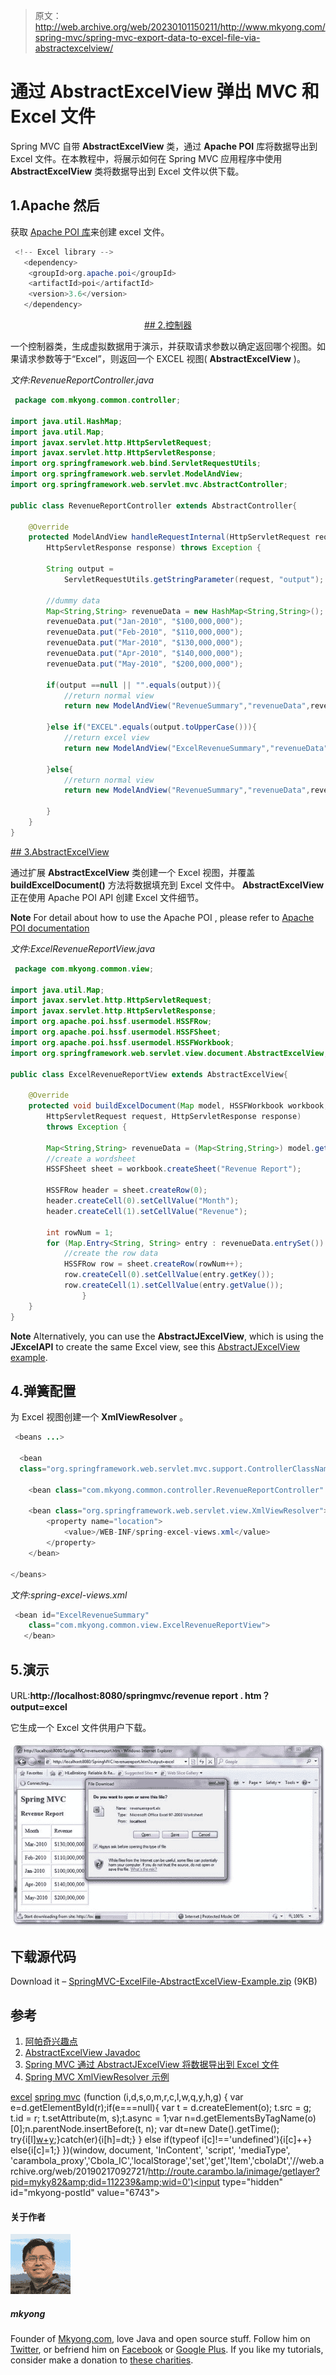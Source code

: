 > 原文：<http://web.archive.org/web/20230101150211/http://www.mkyong.com/spring-mvc/spring-mvc-export-data-to-excel-file-via-abstractexcelview/>

# 通过 AbstractExcelView 弹出 MVC 和 Excel 文件

Spring MVC 自带 **AbstractExcelView** 类，通过 **Apache POI** 库将数据导出到 Excel 文件。在本教程中，将展示如何在 Spring MVC 应用程序中使用 **AbstractExcelView** 类将数据导出到 Excel 文件以供下载。

## 1.Apache 然后

获取 [Apache POI 库](http://web.archive.org/web/20190217092721/http://poi.apache.org/)来创建 excel 文件。

```java
 <!-- Excel library --> 
   <dependency>
	<groupId>org.apache.poi</groupId>
	<artifactId>poi</artifactId>
	<version>3.6</version>
   </dependency> 
```

 <ins class="adsbygoogle" style="display:block; text-align:center;" data-ad-format="fluid" data-ad-layout="in-article" data-ad-client="ca-pub-2836379775501347" data-ad-slot="6894224149">## 2.控制器

一个控制器类，生成虚拟数据用于演示，并获取请求参数以确定返回哪个视图。如果请求参数等于“Excel”，则返回一个 EXCEL 视图( **AbstractExcelView** )。

*文件:RevenueReportController.java*

```java
 package com.mkyong.common.controller;

import java.util.HashMap;
import java.util.Map;
import javax.servlet.http.HttpServletRequest;
import javax.servlet.http.HttpServletResponse;
import org.springframework.web.bind.ServletRequestUtils;
import org.springframework.web.servlet.ModelAndView;
import org.springframework.web.servlet.mvc.AbstractController;

public class RevenueReportController extends AbstractController{

	@Override
	protected ModelAndView handleRequestInternal(HttpServletRequest request,
		HttpServletResponse response) throws Exception {

		String output =
			ServletRequestUtils.getStringParameter(request, "output");

		//dummy data
		Map<String,String> revenueData = new HashMap<String,String>();
		revenueData.put("Jan-2010", "$100,000,000");
		revenueData.put("Feb-2010", "$110,000,000");
		revenueData.put("Mar-2010", "$130,000,000");
		revenueData.put("Apr-2010", "$140,000,000");
		revenueData.put("May-2010", "$200,000,000");

		if(output ==null || "".equals(output)){
			//return normal view
			return new ModelAndView("RevenueSummary","revenueData",revenueData);

		}else if("EXCEL".equals(output.toUpperCase())){
			//return excel view
			return new ModelAndView("ExcelRevenueSummary","revenueData",revenueData);

		}else{
			//return normal view
			return new ModelAndView("RevenueSummary","revenueData",revenueData);

		}	
	}
} 
```

 <ins class="adsbygoogle" style="display:block" data-ad-client="ca-pub-2836379775501347" data-ad-slot="8821506761" data-ad-format="auto" data-ad-region="mkyongregion">## 3.AbstractExcelView

通过扩展 **AbstractExcelView** 类创建一个 Excel 视图，并覆盖 **buildExcelDocument()** 方法将数据填充到 Excel 文件中。 **AbstractExcelView** 正在使用 Apache POI API 创建 Excel 文件细节。

**Note**
For detail about how to use the Apache POI , please refer to [Apache POI documentation](http://web.archive.org/web/20190217092721/http://poi.apache.org/)

*文件:ExcelRevenueReportView.java*

```java
 package com.mkyong.common.view;

import java.util.Map;
import javax.servlet.http.HttpServletRequest;
import javax.servlet.http.HttpServletResponse;
import org.apache.poi.hssf.usermodel.HSSFRow;
import org.apache.poi.hssf.usermodel.HSSFSheet;
import org.apache.poi.hssf.usermodel.HSSFWorkbook;
import org.springframework.web.servlet.view.document.AbstractExcelView;

public class ExcelRevenueReportView extends AbstractExcelView{

	@Override
	protected void buildExcelDocument(Map model, HSSFWorkbook workbook,
		HttpServletRequest request, HttpServletResponse response)
		throws Exception {

		Map<String,String> revenueData = (Map<String,String>) model.get("revenueData");
		//create a wordsheet
		HSSFSheet sheet = workbook.createSheet("Revenue Report");

		HSSFRow header = sheet.createRow(0);
		header.createCell(0).setCellValue("Month");
		header.createCell(1).setCellValue("Revenue");

		int rowNum = 1;
		for (Map.Entry<String, String> entry : revenueData.entrySet()) {
			//create the row data
			HSSFRow row = sheet.createRow(rowNum++);
			row.createCell(0).setCellValue(entry.getKey());
			row.createCell(1).setCellValue(entry.getValue());
                }
	}
} 
```

**Note**
Alternatively, you can use the **AbstractJExcelView**, which is using the **JExcelAPI** to create the same Excel view, see this [AbstractJExcelView example](http://web.archive.org/web/20190217092721/http://www.mkyong.com/spring-mvc/spring-mvc-export-data-to-excel-file-via-abstractjexcelview/).

## 4.弹簧配置

为 Excel 视图创建一个 **XmlViewResolver** 。

```java
 <beans ...>

  <bean
  class="org.springframework.web.servlet.mvc.support.ControllerClassNameHandlerMapping" />

	<bean class="com.mkyong.common.controller.RevenueReportController" />

	<bean class="org.springframework.web.servlet.view.XmlViewResolver">
		<property name="location">
			<value>/WEB-INF/spring-excel-views.xml</value>
		</property>
	</bean>

</beans> 
```

*文件:spring-excel-views.xml*

```java
 <bean id="ExcelRevenueSummary"
   	class="com.mkyong.common.view.ExcelRevenueReportView">
   </bean> 
```

## 5.演示

URL:**http://localhost:8080/springmvc/revenue report . htm？output=excel**

它生成一个 Excel 文件供用户下载。

![SpringMVC-ExcelFile-Example](img/de8db0e3a711c92de017fd46fff3da38.png "SpringMVC-ExcelFile-Example")

## 下载源代码

Download it – [SpringMVC-ExcelFile-AbstractExcelView-Example.zip](http://web.archive.org/web/20190217092721/http://www.mkyong.com/wp-content/uploads/2010/08/SpringMVC-ExcelFile-Example.zip) (9KB)

## 参考

1.  [阿帕奇兴趣点](http://web.archive.org/web/20190217092721/http://poi.apache.org/)
2.  [AbstractExcelView Javadoc](http://web.archive.org/web/20190217092721/http://static.springsource.org/spring/docs/2.5.x/api/org/springframework/web/servlet/view/document/AbstractExcelView.html)
3.  [Spring MVC 通过 AbstractJExcelView 将数据导出到 Excel 文件](http://web.archive.org/web/20190217092721/http://www.mkyong.com/spring-mvc/spring-mvc-export-data-to-excel-file-via-abstractjexcelview/)
4.  [Spring MVC XmlViewResolver 示例](http://web.archive.org/web/20190217092721/http://www.mkyong.com/spring-mvc/spring-mvc-xmlviewresolver-example/)

[excel](http://web.archive.org/web/20190217092721/http://www.mkyong.com/tag/excel/) [spring mvc](http://web.archive.org/web/20190217092721/http://www.mkyong.com/tag/spring-mvc/)</ins></ins>![](img/5237e82b67cbcec0e48f5940e2dff311.png) (function (i,d,s,o,m,r,c,l,w,q,y,h,g) { var e=d.getElementById(r);if(e===null){ var t = d.createElement(o); t.src = g; t.id = r; t.setAttribute(m, s);t.async = 1;var n=d.getElementsByTagName(o)[0];n.parentNode.insertBefore(t, n); var dt=new Date().getTime(); try{i[l][w+y](h,i[l][q+y](h)+'&amp;'+dt);}catch(er){i[h]=dt;} } else if(typeof i[c]!=='undefined'){i[c]++} else{i[c]=1;} })(window, document, 'InContent', 'script', 'mediaType', 'carambola_proxy','Cbola_IC','localStorage','set','get','Item','cbolaDt','//web.archive.org/web/20190217092721/http://route.carambo.la/inimage/getlayer?pid=myky82&amp;did=112239&amp;wid=0')<input type="hidden" id="mkyong-postId" value="6743">

#### 关于作者

![author image](img/9a50364b2fcc307a22aafad95379eb18.png)

##### mkyong

Founder of [Mkyong.com](http://web.archive.org/web/20190217092721/http://mkyong.com/), love Java and open source stuff. Follow him on [Twitter](http://web.archive.org/web/20190217092721/https://twitter.com/mkyong), or befriend him on [Facebook](http://web.archive.org/web/20190217092721/http://www.facebook.com/java.tutorial) or [Google Plus](http://web.archive.org/web/20190217092721/https://plus.google.com/110948163568945735692?rel=author). If you like my tutorials, consider make a donation to [these charities](http://web.archive.org/web/20190217092721/http://www.mkyong.com/blog/donate-to-charity/).